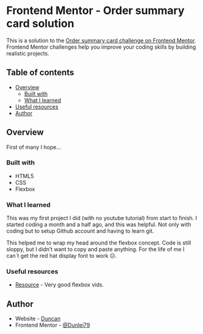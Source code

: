 # Frontend Mentor - Order summary card solution

This is a solution to the [Order summary card challenge on Frontend Mentor](https://www.frontendmentor.io/challenges/order-summary-component-QlPmajDUj). Frontend Mentor challenges help you improve your coding skills by building realistic projects. 


## Table of contents

- [Overview](#overview)
  - [Built with](#built-with)
  - [What I learned](#what-i-learned)
 - [Useful resources](#useful-resources)
- [Author](#author)
  




## Overview
First of many I hope... 

### Built with

- HTML5 
- CSS 
- Flexbox

### What I learned

This was my first project I did (with no youtube tutorial) from start to finish. I started coding a month and a half ago, and this was helpful. Not only with coding but to setup Github account and having to learn git.   

This helped me to wrap my head around the flexbox concept. Code is still sloppy, but I didn’t want to copy and paste anything. For the life of me I can`t get the red hat display font to work ☹. 

### Useful resources

- [Resource](https://www.youtube.com/channel/UCSJbGtTlrDami-tDGPUV9-w) - Very good flexbox vids. 



## Author

- Website - [Duncan](https://www.your-site.com)
- Frontend Mentor - [@Dunlei79](https://www.frontendmentor.io/profile/@Dunlei79)





